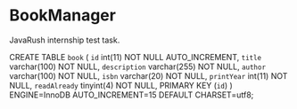 # BookManager
JavaRush internship test task.



CREATE TABLE `book` (
  `id` int(11) NOT NULL AUTO_INCREMENT,
  `title` varchar(100) NOT NULL,
  `description` varchar(255) NOT NULL,
  `author` varchar(100) NOT NULL,
  `isbn` varchar(20) NOT NULL,
  `printYear` int(11) NOT NULL,
  `readAlready` tinyint(4) NOT NULL,
  PRIMARY KEY (`id`)
) ENGINE=InnoDB AUTO_INCREMENT=15 DEFAULT CHARSET=utf8;
